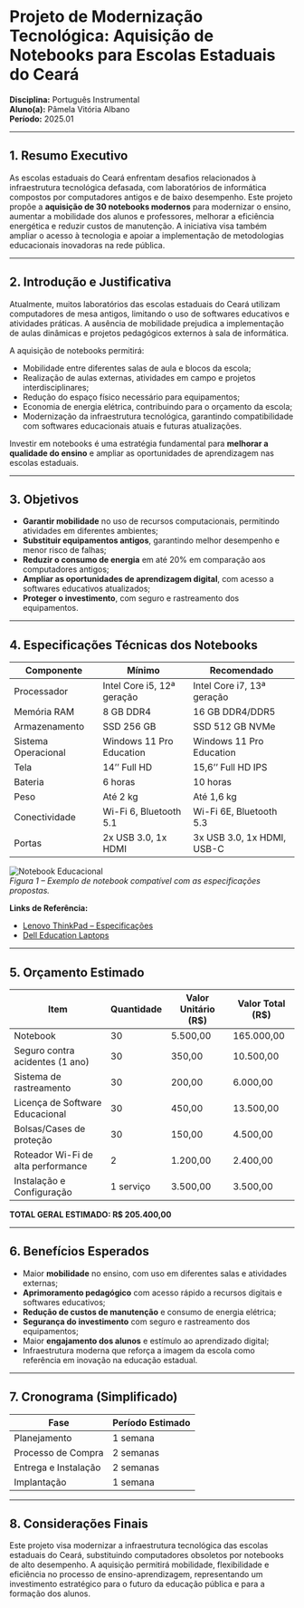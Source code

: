 # Projeto de Modernização Tecnológica: Aquisição de Notebooks para Escolas Estaduais do Ceará

**Disciplina:** Português Instrumental  
**Aluno(a):** Pâmela Vitória Albano  
**Período:** 2025.01  

---

## 1. Resumo Executivo
As escolas estaduais do Ceará enfrentam desafios relacionados à infraestrutura tecnológica defasada, com laboratórios de informática compostos por computadores antigos e de baixo desempenho. Este projeto propõe a **aquisição de 30 notebooks modernos** para modernizar o ensino, aumentar a mobilidade dos alunos e professores, melhorar a eficiência energética e reduzir custos de manutenção. A iniciativa visa também ampliar o acesso à tecnologia e apoiar a implementação de metodologias educacionais inovadoras na rede pública.

---

## 2. Introdução e Justificativa
Atualmente, muitos laboratórios das escolas estaduais do Ceará utilizam computadores de mesa antigos, limitando o uso de softwares educativos e atividades práticas. A ausência de mobilidade prejudica a implementação de aulas dinâmicas e projetos pedagógicos externos à sala de informática.

A aquisição de notebooks permitirá:  
- Mobilidade entre diferentes salas de aula e blocos da escola;  
- Realização de aulas externas, atividades em campo e projetos interdisciplinares;  
- Redução do espaço físico necessário para equipamentos;  
- Economia de energia elétrica, contribuindo para o orçamento da escola;  
- Modernização da infraestrutura tecnológica, garantindo compatibilidade com softwares educacionais atuais e futuras atualizações.  

Investir em notebooks é uma estratégia fundamental para **melhorar a qualidade do ensino** e ampliar as oportunidades de aprendizagem nas escolas estaduais.

---

## 3. Objetivos
- **Garantir mobilidade** no uso de recursos computacionais, permitindo atividades em diferentes ambientes;  
- **Substituir equipamentos antigos**, garantindo melhor desempenho e menor risco de falhas;  
- **Reduzir o consumo de energia** em até 20% em comparação aos computadores antigos;  
- **Ampliar as oportunidades de aprendizagem digital**, com acesso a softwares educativos atualizados;  
- **Proteger o investimento**, com seguro e rastreamento dos equipamentos.

---

## 4. Especificações Técnicas dos Notebooks

| Componente       | Mínimo                     | Recomendado                 |
|------------------|----------------------------|-----------------------------|
| Processador      | Intel Core i5, 12ª geração | Intel Core i7, 13ª geração |
| Memória RAM      | 8 GB DDR4                  | 16 GB DDR4/DDR5            |
| Armazenamento    | SSD 256 GB                 | SSD 512 GB NVMe            |
| Sistema Operacional | Windows 11 Pro Education | Windows 11 Pro Education   |
| Tela             | 14’’ Full HD               | 15,6’’ Full HD IPS         |
| Bateria          | 6 horas                    | 10 horas                    |
| Peso             | Até 2 kg                   | Até 1,6 kg                 |
| Conectividade    | Wi-Fi 6, Bluetooth 5.1     | Wi-Fi 6E, Bluetooth 5.3    |
| Portas           | 2x USB 3.0, 1x HDMI        | 3x USB 3.0, 1x HDMI, USB-C |

![Notebook Educacional](img/notebook.png)  
*Figura 1 – Exemplo de notebook compatível com as especificações propostas.*

**Links de Referência:**  
- [Lenovo ThinkPad – Especificações](https://www.lenovo.com/br/pt/laptops/thinkpad/)  
- [Dell Education Laptops](https://www.dell.com/pt-br/shop/dell-para-educação/educação/sr/educacao)  

---

## 5. Orçamento Estimado

| Item                        | Quantidade | Valor Unitário (R$) | Valor Total (R$) |
|-----------------------------|------------|--------------------|-----------------|
| Notebook                    | 30         | 5.500,00           | 165.000,00      |
| Seguro contra acidentes (1 ano) | 30     | 350,00             | 10.500,00       |
| Sistema de rastreamento     | 30         | 200,00             | 6.000,00        |
| Licença de Software Educacional | 30    | 450,00             | 13.500,00       |
| Bolsas/Cases de proteção    | 30         | 150,00             | 4.500,00        |
| Roteador Wi-Fi de alta performance | 2   | 1.200,00           | 2.400,00        |
| Instalação e Configuração   | 1 serviço  | 3.500,00           | 3.500,00        |

**TOTAL GERAL ESTIMADO: R$ 205.400,00**

---

## 6. Benefícios Esperados
- Maior **mobilidade** no ensino, com uso em diferentes salas e atividades externas;  
- **Aprimoramento pedagógico** com acesso rápido a recursos digitais e softwares educativos;  
- **Redução de custos de manutenção** e consumo de energia elétrica;  
- **Segurança do investimento** com seguro e rastreamento dos equipamentos;  
- Maior **engajamento dos alunos** e estímulo ao aprendizado digital;  
- Infraestrutura moderna que reforça a imagem da escola como referência em inovação na educação estadual.

---

## 7. Cronograma (Simplificado)

| Fase               | Período Estimado  |
|--------------------|------------------|
| Planejamento        | 1 semana         |
| Processo de Compra  | 2 semanas        |
| Entrega e Instalação| 2 semanas        |
| Implantação         | 1 semana         |

---

## 8. Considerações Finais
Este projeto visa modernizar a infraestrutura tecnológica das escolas estaduais do Ceará, substituindo computadores obsoletos por notebooks de alto desempenho. A aquisição permitirá mobilidade, flexibilidade e eficiência no processo de ensino-aprendizagem, representando um investimento estratégico para o futuro da educação pública e para a formação dos alunos.
